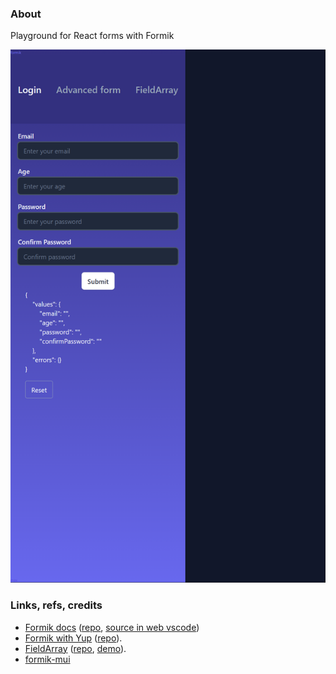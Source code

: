 ### About

Playground for React forms with Formik

![](src/assets/previews/2023-01-11_13-47-46.png)

### Links, refs, credits

* [Formik docs](https://formik.org/docs/overview) ([repo](https://github.com/jaredpalmer/formik), [source in web vscode](https://github.dev/jaredpalmer/formik/blob/master/packages/formik/src/Formik.tsx))
* [Formik with Yup](https://youtu.be/7Ophfq0lEAY?t=377) ([repo](https://github.com/nikitapryymak/formik-tutorial/tree/finished-files)).
* [FieldArray](https://www.youtube.com/watch?v=me1kY_uFe5k) ([repo](https://github.com/bmvantunes/youtube-2021-jan-field-array-formik/blob/main/src/pages/index.tsx), [demo](https://youtube-2021-jan-field-array-formik.vercel.app/)).
* [formik-mui](https://stackworx.github.io/formik-mui)

